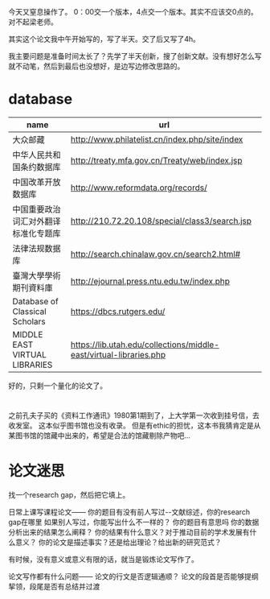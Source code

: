 今天又窒息操作了。
0：00交一个版本，4点交一个版本。其实不应该交0点的。
对不起梁老师。

其实这个论文我中午开始写的，写了半天。交了后又写了4h。

我主要问题是准备时间太长了？先学了半天创新，搜了创新文献。没有想好怎么写就不动笔，然后到最后也没想好，是边写边修改思路的。


# database
|name | url |
|---|-----|
大众邮藏 | http://www.philatelist.cn/index.php/site/index |
中华人民共和国条约数据库 | http://treaty.mfa.gov.cn/Treaty/web/index.jsp |
中国改革开放数据库 | http://www.reformdata.org/records/ |
中国重要政治词汇对外翻译标准化专题库 | http://210.72.20.108/special/class3/search.jsp |
法律法规数据库 | http://search.chinalaw.gov.cn/search2.html# |
臺灣大學學術期刊資料庫 | http://ejournal.press.ntu.edu.tw/index.php |
Database of Classical Scholars | https://dbcs.rutgers.edu/ |
MIDDLE EAST VIRTUAL LIBRARIES | https://lib.utah.edu/collections/middle-east/virtual-libraries.php
好的，只剩一个量化的论文了。

# 
之前孔夫子买的《资料工作通讯》1980第1期到了，上大学第一次收到挂号信，去收发室。
这本似乎图书馆也没有收录。
但是有ethic的担忧，这本书我猜肯定是从某图书馆的馆藏中出来的，希望是合法的馆藏剔除产物吧...

# 论文迷思
找一个research gap，然后把它填上。

日常上课写课程论文——
你的题目有没有前人写过--文献综述，你的research gap在哪里
如果别人写过，你能写出什么不一样的？
你的题目有意思吗
你的数据分析出来的结果怎么阐释？
你的结果有什么意义？对于推动目前的学术发展有什么意义？
你的论文是描述事实？还是给出理论？给出新的研究范式？

有时候，没有意义或意义有限的话，就当是锻炼论文写作了。

论文写作都有什么问题——
论文的行文是否逻辑通顺？
论文的段首是否能够提纲挈领，段尾是否有总结并过渡


